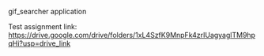 gif_searcher application

Test assignment link: https://drive.google.com/drive/folders/1xL4SzfK9MnpFk4zrIUagyaglTM9hpqHi?usp=drive_link

